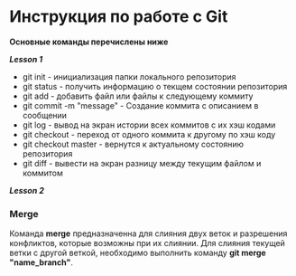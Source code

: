 # Инструкция по работе с Git

**Основные команды перечислены ниже**

***Lesson 1***

* git init - инициализация папки локального репозитория 
* git status - получить информацию о текщем состоянии репозитория
* git add - добавить файл или файлы к следующему коммиту 
* git commit -m "message" - Создание коммита с описанием в сообщении
* git log - вывод на экран истории всех коммитов с их хэш кодами
* git checkout - переход от одного коммита к другому по хэш коду
* git checkout master - вернутся к актуальному состоянию репозитория
* git diff - вывести на экран разницу между текущим файлом и коммитом

***Lesson 2***

### Merge ###

Команда **merge** предназначенна для слияния двух веток и разрешения конфликтов, которые возможны при их слиянии. 
Для слияния текущей ветки с другой веткой, необходимо выполнить команду **git merge "name_branch"**.
